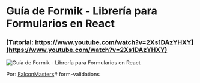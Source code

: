 # Guía de Formik  - Librería para Formularios en React
### [Tutorial: https://www.youtube.com/watch?v=2Xs1DAzYHXY](https://www.youtube.com/watch?v=2Xs1DAzYHXY)

![Guía de Formik  - Librería para Formularios en React](https://raw.githubusercontent.com/falconmasters/formularios-react-formik/codigo_base/img/thumb.png)

Por: [FalconMasters](http://www.falconmasters.com)# form-validations
